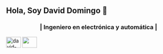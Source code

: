 ## Hola, Soy David Domingo 👋

<h3 align="center">| Ingeniero en electrónica y automática | </h3>
<a href="https://www.linkedin.com/in/david-domingo1104" target="blank"><img align="center" src="https://cdn.jsdelivr.net/npm/simple-icons@3.0.1/icons/linkedin.svg" alt="david-domingo1104" height="30" width="40" /></a>
<a href = "mailto: david.domingo.1104@gmail.com"><img align="center" src="https://simpleicons.org/icons/gmail.svg" height="30" width="40" /></a>


<!--
**DavidD1104/DavidD1104** is a ✨ _special_ ✨ repository because its `README.md` (this file) appears on your GitHub profile.

Here are some ideas to get you started:

- 🔭 I’m currently working on ...
- 🌱 I’m currently learning ...
- 👯 I’m looking to collaborate on ...
- 🤔 I’m looking for help with ...
- 💬 Ask me about ...
- 📫 How to reach me: ...
- 😄 Pronouns: ...
- ⚡ Fun fact: ...
-->
